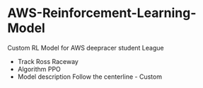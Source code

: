 # AWS-Reinforcement-Learning-Model
Custom RL Model for AWS deepracer student League

- Track
Ross Raceway
- Algorithm
PPO
- Model description
Follow the centerline - Custom
